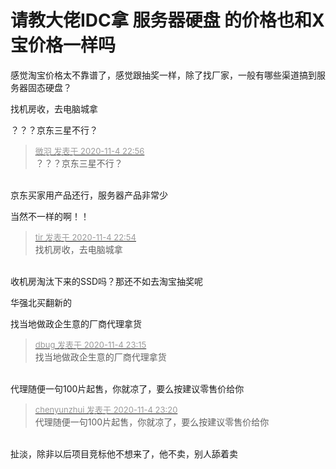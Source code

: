 # 请教大佬IDC拿 服务器硬盘 的价格也和X宝价格一样吗


感觉淘宝价格太不靠谱了，感觉跟抽奖一样，除了找厂家，一般有哪些渠道搞到服务器固态硬盘？

找机房收，去电脑城拿

？？？京东三星不行？

<div class="quote"><blockquote><font size="2"><a href="https://www.hostloc.com/forum.php?mod=redirect&amp;goto=findpost&amp;pid=9404107&amp;ptid=762546" target="_blank"><font color="#999999">微羽 发表于 2020-11-4 22:56</font></a></font><br />
？？？京东三星不行？</blockquote></div><br />
京东买家用产品还行，服务器产品非常少

当然不一样的啊！！

<div class="quote"><blockquote><font size="2"><a href="https://www.hostloc.com/forum.php?mod=redirect&amp;goto=findpost&amp;pid=9404100&amp;ptid=762546" target="_blank"><font color="#999999">tir 发表于 2020-11-4 22:54</font></a></font><br />
找机房收，去电脑城拿</blockquote></div><br />
收机房淘汰下来的SSD吗？那还不如去淘宝抽奖呢

华强北买翻新的<img src="static/image/smiley/yct/003.gif" smilieid="50" border="0" alt="" /><img id="aimg_p7668" onclick="zoom(this, this.src, 0, 0, 0)" class="zoom" src="https://cdn.jsdelivr.net/gh/hishis/forum-master/public/images/patch.gif" onmouseover="img_onmouseoverfunc(this)" onload="thumbImg(this)" border="0" alt="" />

找当地做政企生意的厂商代理拿货

<div class="quote"><blockquote><font size="2"><a href="https://www.hostloc.com/forum.php?mod=redirect&amp;goto=findpost&amp;pid=9404198&amp;ptid=762546" target="_blank"><font color="#999999">dbug 发表于 2020-11-4 23:15</font></a></font><br />
找当地做政企生意的厂商代理拿货</blockquote></div><br />
代理随便一句100片起售，你就凉了，要么按建议零售价给你

<div class="quote"><blockquote><font size="2"><a href="https://www.hostloc.com/forum.php?mod=redirect&amp;goto=findpost&amp;pid=9404213&amp;ptid=762546" target="_blank"><font color="#999999">chenyunzhui 发表于 2020-11-4 23:20</font></a></font><br />
代理随便一句100片起售，你就凉了，要么按建议零售价给你</blockquote></div><br />
扯淡，除非以后项目竞标他不想来了，他不卖，别人舔着卖
